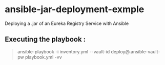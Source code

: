 # ansible-jar-deployment-exmple
Deploying a .jar of an Eureka Registry Service with Ansible

## Executing the playbook :
> ansible-playbook -i inventory.yml --vault-id deploy@.ansible-vault-pw playbook.yml -vv
